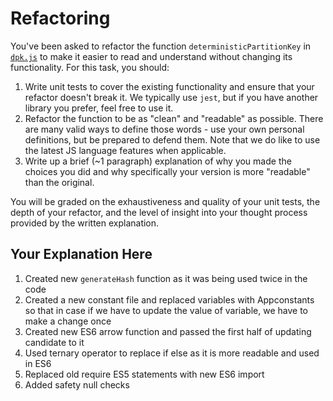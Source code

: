 # Refactoring

You've been asked to refactor the function `deterministicPartitionKey` in [`dpk.js`](dpk.js) to make it easier to read and understand without changing its functionality. For this task, you should:

1. Write unit tests to cover the existing functionality and ensure that your refactor doesn't break it. We typically use `jest`, but if you have another library you prefer, feel free to use it.
2. Refactor the function to be as "clean" and "readable" as possible. There are many valid ways to define those words - use your own personal definitions, but be prepared to defend them. Note that we do like to use the latest JS language features when applicable.
3. Write up a brief (~1 paragraph) explanation of why you made the choices you did and why specifically your version is more "readable" than the original.

You will be graded on the exhaustiveness and quality of your unit tests, the depth of your refactor, and the level of insight into your thought process provided by the written explanation.

## Your Explanation Here

1. Created new `generateHash` function as it was being used twice in the code
2. Created a new constant file and replaced variables with Appconstants so that in case if we have to update the value of variable, we have to make a change once
3. Created new ES6 arrow function and passed the first half of updating candidate to it
4. Used ternary operator to replace if else as it is more readable and used in ES6
5. Replaced old require ES5 statements with new ES6 import 
6. Added safety null checks
